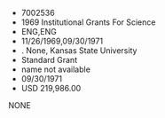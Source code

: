 * 7002536
* 1969 Institutional Grants For Science
* ENG,ENG
* 11/26/1969,09/30/1971
*  . None, Kansas State University
* Standard Grant
*   name not available
* 09/30/1971
* USD 219,986.00

NONE